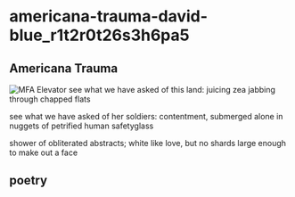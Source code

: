 # americana-trauma-david-blue\_r1t2r0t26s3h6pa5

## Americana Trauma

![MFA Elevator](https://i.snap.as/NbMQAf0.jpeg) see what we have asked of this land: juicing zea jabbing through chapped flats

see what we have asked of her soldiers: contentment, submerged alone in nuggets of petrified human safetyglass

shower of obliterated abstracts; white like love, but no shards large enough to make out a face

## poetry

